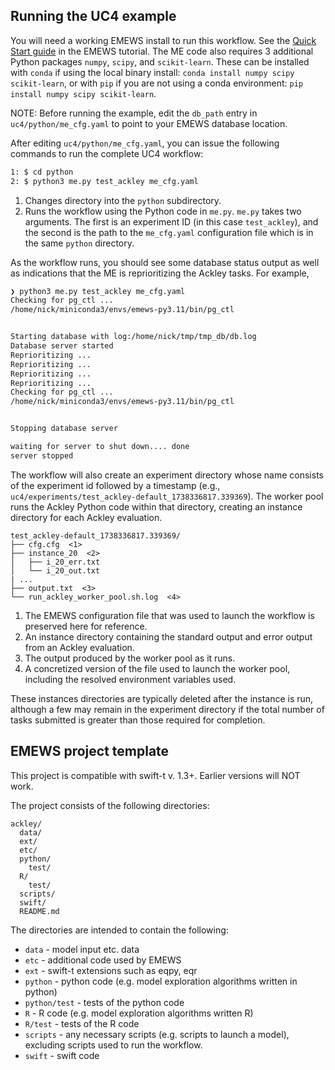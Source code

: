 Running the UC4 example
----

You will need a working EMEWS install to run this workflow. See the [Quick Start guide][tutorial quickstart] in the EMEWS tutorial. The ME code also requires 3 additional Python packages `numpy`, `scipy`, and `scikit-learn`. These can
be installed with `conda` if using the local binary install: `conda install numpy scipy scikit-learn`, or with `pip` if you are not using a conda environment: `pip install numpy scipy scikit-learn`.

NOTE: Before running the example, edit the `db_path` entry in `uc4/python/me_cfg.yaml` to point to your EMEWS database location.

After editing `uc4/python/me_cfg.yaml`, you can issue the following commands to run the complete UC4 workflow:


````bash
1: $ cd python
2: $ python3 me.py test_ackley me_cfg.yaml
````
1. Changes directory into the `python` subdirectory.
2. Runs the workflow using the Python code in `me.py`. `me.py` takes two arguments. The first is an experiment ID (in this case `test_ackley`), and the second is the path to the `me_cfg.yaml` configuration file which is in the same `python` directory.

As the workflow runs, you should see some database status output as well as indications that the
ME is reprioritizing the Ackley tasks. For example,

```bash
❯ python3 me.py test_ackley me_cfg.yaml 
Checking for pg_ctl ...
/home/nick/miniconda3/envs/emews-py3.11/bin/pg_ctl


Starting database with log:/home/nick/tmp/tmp_db/db.log
Database server started
Reprioritizing ...
Reprioritizing ...
Reprioritizing ...
Reprioritizing ...
Checking for pg_ctl ...
/home/nick/miniconda3/envs/emews-py3.11/bin/pg_ctl


Stopping database server

waiting for server to shut down.... done
server stopped
```

The workflow will also create an experiment directory whose name 
consists of the experiment id followed by a timestamp (e.g., `uc4/experiments/test_ackley-default_1738336817.339369`).
The worker pool runs the Ackley Python code within that directory, creating an instance directory for each
Ackley evaluation.

```
test_ackley-default_1738336817.339369/
├── cfg.cfg  <1>
├── instance_20  <2>
│   ├── i_20_err.txt
│   └── i_20_out.txt
| ...
├── output.txt  <3>
└── run_ackley_worker_pool.sh.log  <4>
```

1. The EMEWS configuration file that was used to launch the workflow is preserved here for reference.
2. An instance directory containing the standard output and error output from an Ackley evaluation.
3. The output produced by the worker pool as it runs.
4. A concretized version of the file used to launch the worker pool, including the resolved environment variables used.

These instances directories are typically deleted after the instance is run, although a few may remain
in the experiment directory if the total number of tasks submitted is greater than those required for completion.

EMEWS project template
-----------------------

This project is compatible with swift-t v. 1.3+. Earlier
versions will NOT work.

The project consists of the following directories:

```
ackley/
  data/
  ext/
  etc/
  python/
    test/
  R/
    test/
  scripts/
  swift/
  README.md
```
The directories are intended to contain the following:

 * `data` - model input etc. data
 * `etc` - additional code used by EMEWS
 * `ext` - swift-t extensions such as eqpy, eqr
 * `python` - python code (e.g. model exploration algorithms written in python)
 * `python/test` - tests of the python code
 * `R` - R code (e.g. model exploration algorithms written R)
 * `R/test` - tests of the R code
 * `scripts` - any necessary scripts (e.g. scripts to launch a model), excluding
    scripts used to run the workflow.
 * `swift` - swift code

[tutorial url]: https://emews.org/emews-tutorial/
[tutorial quickstart]: https://emews.org/emews-tutorial/#quickstart
